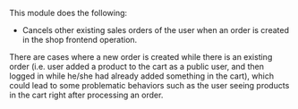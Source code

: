 This module does the following:

- Cancels other existing sales orders of the user when an order is
  created in the shop frontend operation.

There are cases where a new order is created while there is an existing
order (i.e. user added a product to the cart as a public user, and then
logged in while he/she had already added something in the cart), which
could lead to some problematic behaviors such as the user seeing
products in the cart right after processing an order.
